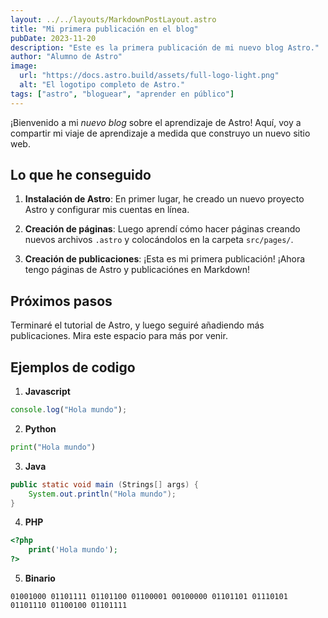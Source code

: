 ```yaml
---
layout: ../../layouts/MarkdownPostLayout.astro
title: "Mi primera publicación en el blog"
pubDate: 2023-11-20
description: "Este es la primera publicación de mi nuevo blog Astro."
author: "Alumno de Astro"
image:
  url: "https://docs.astro.build/assets/full-logo-light.png"
  alt: "El logotipo completo de Astro."
tags: ["astro", "bloguear", "aprender en público"]
---
```


¡Bienvenido a mi _nuevo blog_ sobre el aprendizaje de Astro! Aquí, voy a compartir mi viaje de aprendizaje a medida que construyo un nuevo sitio web.

## Lo que he conseguido

1. **Instalación de Astro**: En primer lugar, he creado un nuevo proyecto Astro y configurar mis cuentas en línea.

2. **Creación de páginas**: Luego aprendí cómo hacer páginas creando nuevos archivos `.astro` y colocándolos en la carpeta `src/pages/`.

3. **Creación de publicaciones**: ¡Esta es mi primera publicación! ¡Ahora tengo páginas de Astro y publicaciónes en Markdown!

## Próximos pasos

Terminaré el tutorial de Astro, y luego seguiré añadiendo más publicaciones. Mira este espacio para más por venir.

## Ejemplos de codigo

1. **Javascript**

```javascript
console.log("Hola mundo");
```

2. **Python**

```python
print("Hola mundo")
```

3. **Java**

```java
public static void main (Strings[] args) {
    System.out.println("Hola mundo");
}
```

4. **PHP**

```php
<?php
    print('Hola mundo');
?>
```

5. **Binario**

```
01001000 01101111 01101100 01100001 00100000 01101101 01110101 01101110 01100100 01101111
```
